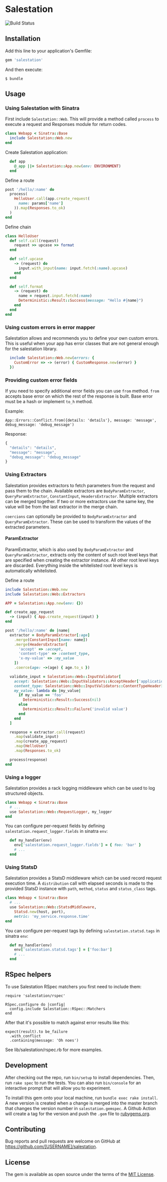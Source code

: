 # Salestation
![Build Status](https://github.com/salemove/salestation/actions/workflows/ruby.yml/badge.svg)

## Installation

Add this line to your application's Gemfile:

```ruby
gem 'salestation'
```

And then execute:

    $ bundle

## Usage

### Using Salestation with Sinatra

First include `Salestation::Web`. This will provide a method called `process` to execute a request and Responses module for return codes.
```ruby
class Webapp < Sinatra::Base
  include Salestation::Web.new
end
```

Create Salestation application:
```ruby
  def app
    @_app ||= Salestation::App.new(env: ENVIRONMENT)
  end
```

Define a route
```ruby
post '/hello/:name' do
  process(
    HelloUser.call(app.create_request(
      name: params['name']
    )).map(Responses.to_ok)
  )
end
```

Define chain
```ruby
class HelloUser
  def self.call(request)
    request >> upcase >> format
  end

  def self.upcase
    -> (request) do
      input.with_input(name: input.fetch(:name).upcase)
    end
  end

  def self.format
    -> (request) do
      name = request.input.fetch(:name)
      Deterministic::Result::Success(message: "Hello #{name}")
    end
  end
end
```

### Using custom errors in error mapper

Salestation allows and recommends you to define your own custom errors. This is useful when your app has error classes that are not general enough for the salestation library.

```ruby
  include Salestation::Web.new(errors: {
    CustomError => -> (error) { CustomResponse.new(error) }
  })
```

### Providing custom error fields

If you need to specify additional error fields you can use `from` method.
`from` accepts base error on which the rest of the response is built.
Base error must be a hash or implement `to_h` method.

Example:

```
App::Errors::Conflict.from({details: 'details'}, message: 'message', debug_message: 'debug_message')
```

Response:

```javascript
{
  "details": "details",
  "message": "message",
  "debug_message": "debug_message"
}
```

### Using Extractors

Salestation provides extractors to fetch parameters from the request and pass them to the chain.
Available extractors are `BodyParamExtractor`, `QueryParamExtractor`, `ConstantInput`, `HeadersExtractor`.
Multiple extractors can be merged together. If two or more extractors use the same key, the value will be from the last extractor in the merge chain.

`coercions` can optionally be provided to `BodyParamExtractor` and `QueryParamExtractor`. These can be used to transform the values of the extracted parameters.

#### ParamExtractor

ParamExtractor, which is also used by `BodyParamExtractor` and `QueryParamExtractor`, 
extracts only the content of such root level keys that are specified when creating the
extractor instance. All other root level keys are discarded. Everything inside the 
whitelisted root level keys is automatically whitelisted.


Define a route

```ruby
include Salestation::Web.new
include Salestation::Web::Extractors

APP = Salestation::App.new(env: {})

def create_app_request
  -> (input) { App.create_request(input) }
end

post '/hello/:name' do |name|
  extractor = BodyParamExtractor[:age]
    .merge(ConstantInput[name: name])
    .merge(HeadersExtractor[
      'accept' => :accept,
      'content-type' => :content_type,
      'x-my-value' => :my_value
    ])
    .coerce(age: ->(age) { age.to_s })

  validate_input = Salestation::Web::InputValidator[
    accept: Salestation::Web::InputValidators::AcceptHeader['application/json', 'application/xml'],
    content_type: Salestation::Web::InputValidators::ContentTypeHeader['application/json'],
    my_value: lambda do |my_value|
      if my_value == 'foo'
        Deterministic::Result::Success(nil)
      else
        Deterministic::Result::Failure('invalid value')
      end
    end
  ]

  response = extractor.call(request)
    .map(validate_input)
    .map(create_app_request)
    .map(HelloUser)
    .map(Responses.to_ok)

  process(response)
end
```

### Using a logger

Salestation provides a rack logging middleware which can be used to log structured objects.

```ruby
class Webapp < Sinatra::Base
  # ...
  use Salestation::Web::RequestLogger, my_logger
end
```

You can configure per-request fields by defining `salestation.request_logger.fields` in sinatra `env`:

```ruby
  def my_handler(env)
    env['salestation.request_logger.fields'] = { foo: 'bar' }
    # ...
  end
```

### Using StatsD

Salestation provides a StatsD middleware which can be used record request
execution time. A `distribution` call with elapsed seconds is made to the provided
StatsD instance with `path`, `method`, `status` and `status_class` tags.

```ruby
class Webapp < Sinatra::Base
  # ...
  use Salestation::Web::StatsdMiddleware,
    Statsd.new(host, port),
    metric: 'my_service.response.time'
end
```

You can configure per-request tags by defining `salestation.statsd.tags` in sinatra `env`:

```ruby
  def my_handler(env)
    env['salestation.statsd.tags'] = ['foo:bar']
    # ...
  end
```

## RSpec helpers


To use Salestation RSpec matchers you first need to include them:

```
require 'salestation/rspec'

RSpec.configure do |config|
  config.include Salestation::RSpec::Matchers
end
```

After that it's possible to match against error results like this:

```
expect(result).to be_failure
  .with_conflict
  .containing(message: 'Oh noes')
```

See lib/salestation/rspec.rb for more examples.

## Development

After checking out the repo, run `bin/setup` to install dependencies. Then, run `rake spec` to run the tests. You can also run `bin/console` for an interactive prompt that will allow you to experiment.

To install this gem onto your local machine, run `bundle exec rake install`. A new version is created when a change is merged into the master branch that changes the version number in `salestation.gemspec`. A Github Action will create a tag for the version and push the `.gem` file to [rubygems.org](https://rubygems.org).

## Contributing

Bug reports and pull requests are welcome on GitHub at https://github.com/[USERNAME]/salestation.


## License

The gem is available as open source under the terms of the [MIT License](http://opensource.org/licenses/MIT).
